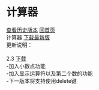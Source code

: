 计算器
===
[查看历史版本](https://schlibra.github.io/Stars-Studios/jsq/version)
[回首页](https://schlibra.github.io/Stars-Studios)
<br> 计算器 [下载最新版](https://schlibra.github.io/Stars-Studios/jsq/version/jsq2.3.apk)
<br> 更新说明：<br>
<br>2.3 [下载](https://schlibra.github.io//Stars-Studios/jsq/version/jsq2.3.apk)
<br>-加入小数点功能
<br>-加入显示运算符以及第二个数的功能
<br>-下一版本将支持使用delete键
